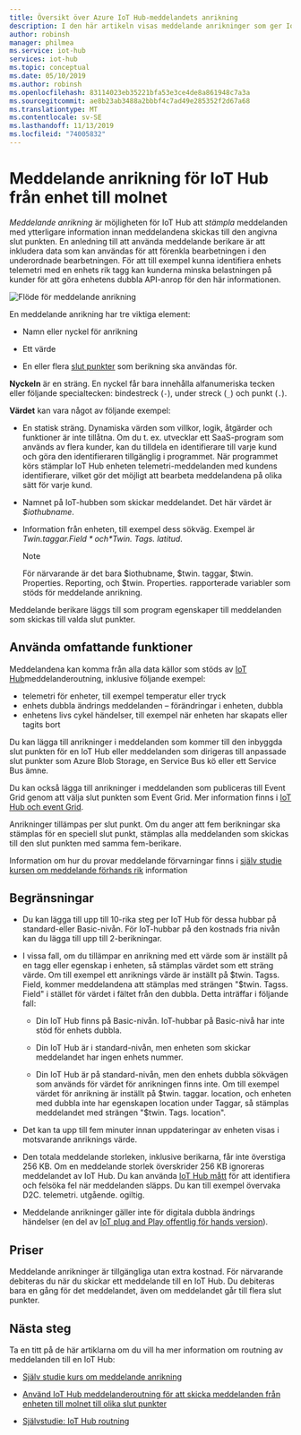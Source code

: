 ```yaml
---
title: Översikt över Azure IoT Hub-meddelandets anrikning
description: I den här artikeln visas meddelande anrikninger som ger IoT Hub möjlighet att stämpla meddelanden med ytterligare information innan meddelandena skickas till den angivna slut punkten.
author: robinsh
manager: philmea
ms.service: iot-hub
services: iot-hub
ms.topic: conceptual
ms.date: 05/10/2019
ms.author: robinsh
ms.openlocfilehash: 83114023eb35221bfa53e3ce4de8a861948c7a3a
ms.sourcegitcommit: ae8b23ab3488a2bbbf4c7ad49e285352f2d67a68
ms.translationtype: MT
ms.contentlocale: sv-SE
ms.lasthandoff: 11/13/2019
ms.locfileid: "74005832"
---
```

# <a name="message-enrichments-for-device-to-cloud-iot-hub-messages"></a>Meddelande anrikning för IoT Hub från enhet till molnet

*Meddelande anrikning* är möjligheten för IoT Hub att *stämpla* meddelanden med ytterligare information innan meddelandena skickas till den angivna slut punkten. En anledning till att använda meddelande berikare är att inkludera data som kan användas för att förenkla bearbetningen i den underordnade bearbetningen. För att till exempel kunna identifiera enhets telemetri med en enhets rik tagg kan kunderna minska belastningen på kunder för att göra enhetens dubbla API-anrop för den här informationen.

![Flöde för meddelande anrikning](./media/iot-hub-message-enrichments-overview/message-enrichments-flow.png)

En meddelande anrikning har tre viktiga element:

* Namn eller nyckel för anrikning

* Ett värde

* En eller flera [slut punkter](iot-hub-devguide-endpoints.md) som berikning ska användas för.

**Nyckeln** är en sträng. En nyckel får bara innehålla alfanumeriska tecken eller följande specialtecken: bindestreck (`-`), under streck (`_`) och punkt (`.`).

**Värdet** kan vara något av följande exempel:

* En statisk sträng. Dynamiska värden som villkor, logik, åtgärder och funktioner är inte tillåtna. Om du t. ex. utvecklar ett SaaS-program som används av flera kunder, kan du tilldela en identifierare till varje kund och göra den identifieraren tillgänglig i programmet. När programmet körs stämplar IoT Hub enheten telemetri-meddelanden med kundens identifierare, vilket gör det möjligt att bearbeta meddelandena på olika sätt för varje kund.

* Namnet på IoT-hubben som skickar meddelandet. Det här värdet är *$iothubname*.

* Information från enheten, till exempel dess sökväg. Exempel är *$Twin. taggar. Field* och *$Twin. Tags. latitud*.

   > [!NOTE]
   > För närvarande är det bara $iothubname, $twin. taggar, $twin. Properties. Reporting, och $twin. Properties. rapporterade variabler som stöds för meddelande anrikning.

Meddelande berikare läggs till som program egenskaper till meddelanden som skickas till valda slut punkter.  

## <a name="applying-enrichments"></a>Använda omfattande funktioner

Meddelandena kan komma från alla data källor som stöds av [IoT Hub](iot-hub-devguide-messages-d2c.md)meddelanderoutning, inklusive följande exempel:

* telemetri för enheter, till exempel temperatur eller tryck
* enhets dubbla ändrings meddelanden – förändringar i enheten, dubbla
* enhetens livs cykel händelser, till exempel när enheten har skapats eller tagits bort

Du kan lägga till anrikninger i meddelanden som kommer till den inbyggda slut punkten för en IoT Hub eller meddelanden som dirigeras till anpassade slut punkter som Azure Blob Storage, en Service Bus kö eller ett Service Bus ämne.

Du kan också lägga till anrikninger i meddelanden som publiceras till Event Grid genom att välja slut punkten som Event Grid. Mer information finns i [IoT Hub och event Grid](iot-hub-event-grid.md).

Anrikninger tillämpas per slut punkt. Om du anger att fem berikningar ska stämplas för en speciell slut punkt, stämplas alla meddelanden som skickas till den slut punkten med samma fem-berikare.

Information om hur du provar meddelande förvarningar finns i [själv studie kursen om meddelande förhands rik](tutorial-message-enrichments.md) information

## <a name="limitations"></a>Begränsningar

* Du kan lägga till upp till 10-rika steg per IoT Hub för dessa hubbar på standard-eller Basic-nivån. För IoT-hubbar på den kostnads fria nivån kan du lägga till upp till 2-berikningar.

* I vissa fall, om du tillämpar en anrikning med ett värde som är inställt på en tagg eller egenskap i enheten, så stämplas värdet som ett sträng värde. Om till exempel ett anriknings värde är inställt på $twin. Tagss. Field, kommer meddelandena att stämplas med strängen "$twin. Tagss. Field" i stället för värdet i fältet från den dubbla. Detta inträffar i följande fall:

   * Din IoT Hub finns på Basic-nivån. IoT-hubbar på Basic-nivå har inte stöd för enhets dubbla.

   * Din IoT Hub är i standard-nivån, men enheten som skickar meddelandet har ingen enhets nummer.

   * Din IoT Hub är på standard-nivån, men den enhets dubbla sökvägen som används för värdet för anrikningen finns inte. Om till exempel värdet för anrikning är inställt på $twin. taggar. location, och enheten med dubbla inte har egenskapen location under Taggar, så stämplas meddelandet med strängen "$twin. Tags. location". 

* Det kan ta upp till fem minuter innan uppdateringar av enheten visas i motsvarande anriknings värde.

* Den totala meddelande storleken, inklusive berikarna, får inte överstiga 256 KB. Om en meddelande storlek överskrider 256 KB ignoreras meddelandet av IoT Hub. Du kan använda [IoT Hub mått](iot-hub-metrics.md) för att identifiera och felsöka fel när meddelanden släpps. Du kan till exempel övervaka D2C. telemetri. utgående. ogiltig.

* Meddelande anrikninger gäller inte för digitala dubbla ändrings händelser (en del av [IoT plug and Play offentlig för hands version](../iot-pnp/overview-iot-plug-and-play.md)).

## <a name="pricing"></a>Priser

Meddelande anrikninger är tillgängliga utan extra kostnad. För närvarande debiteras du när du skickar ett meddelande till en IoT Hub. Du debiteras bara en gång för det meddelandet, även om meddelandet går till flera slut punkter.

## <a name="next-steps"></a>Nästa steg

Ta en titt på de här artiklarna om du vill ha mer information om routning av meddelanden till en IoT Hub:

* [Själv studie kurs om meddelande anrikning](tutorial-message-enrichments.md)

* [Använd IoT Hub meddelanderoutning för att skicka meddelanden från enheten till molnet till olika slut punkter](iot-hub-devguide-messages-d2c.md)

* [Självstudie: IoT Hub routning](tutorial-routing.md)
